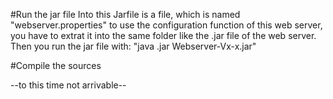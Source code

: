 #Run the jar file
Into this Jarfile is a file, which is named "webserver.properties"
to use the configuration function of this web server, you have to extrat
it into the same folder like the .jar file of the web server.
Then you run the jar file with:
"java .jar Webserver-Vx-x.jar"


#Compile the sources

--to this time not arrivable--
